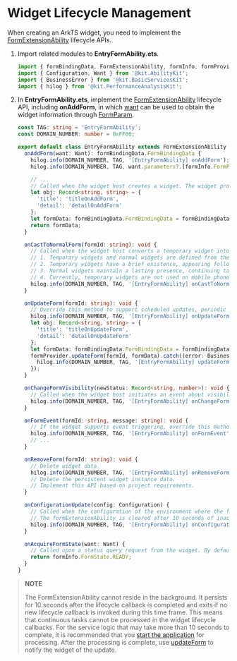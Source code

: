 # Widget Lifecycle Management


When creating an ArkTS widget, you need to implement the [FormExtensionAbility](../reference/apis-form-kit/js-apis-app-form-formExtensionAbility.md) lifecycle APIs.

1. Import related modules to **EntryFormAbility.ets**.
    ```ts
    import { formBindingData, FormExtensionAbility, formInfo, formProvider } from '@kit.FormKit';
    import { Configuration, Want } from '@kit.AbilityKit';
    import { BusinessError } from '@kit.BasicServicesKit';
    import { hilog } from '@kit.PerformanceAnalysisKit';
    ```

2. In **EntryFormAbility.ets**, implement the [FormExtensionAbility](../reference/apis-form-kit/js-apis-app-form-formExtensionAbility.md) lifecycle API, including **onAddForm**, in which [want](../reference/apis-ability-kit/js-apis-app-ability-want.md) can be used to obtain the widget information through [FormParam](../reference/apis-form-kit/js-apis-app-form-formInfo.md#formparam).
      ```ts
      const TAG: string = 'EntryFormAbility';
      const DOMAIN_NUMBER: number = 0xFF00;
    
      export default class EntryFormAbility extends FormExtensionAbility {
        onAddForm(want: Want): formBindingData.FormBindingData {
          hilog.info(DOMAIN_NUMBER, TAG, '[EntryFormAbility] onAddForm');
          hilog.info(DOMAIN_NUMBER, TAG, want.parameters?.[formInfo.FormParam.NAME_KEY] as string);
    
          // ...
          // Called when the widget host creates a widget. The widget provider should return the widget data binding class.
          let obj: Record<string, string> = {
            'title': 'titleOnAddForm',
            'detail': 'detailOnAddForm'
          };
          let formData: formBindingData.FormBindingData = formBindingData.createFormBindingData(obj);
          return formData;
        }
    
        onCastToNormalForm(formId: string): void {
          // Called when the widget host converts a temporary widget into a normal one. The widget provider should respond to the conversion.
          // 1. Temporary widgets and normal widgets are defined from the viewpoint of the widget host.
          // 2. Temporary widgets have a brief existence, appearing following particular events or user interactions and vanishing automatically upon task completion.
          // 3. Normal widgets maintain a lasting presence, continuing to exist unless explicitly removed or altered by the user. Function widgets developed in normal cases are normal widgets.
          // 4. Currently, temporary widgets are not used on mobile phones.
          hilog.info(DOMAIN_NUMBER, TAG, '[EntryFormAbility] onCastToNormalForm');
        }
    
        onUpdateForm(formId: string): void {
          // Override this method to support scheduled updates, periodic updates, or updates requested by the widget host.
          hilog.info(DOMAIN_NUMBER, TAG, '[EntryFormAbility] onUpdateForm');
          let obj: Record<string, string> = {
            'title': 'titleOnUpdateForm',
            'detail': 'detailOnUpdateForm'
          };
          let formData: formBindingData.FormBindingData = formBindingData.createFormBindingData(obj);
          formProvider.updateForm(formId, formData).catch((error: BusinessError) => {
            hilog.info(DOMAIN_NUMBER, TAG, '[EntryFormAbility] updateForm, error:' + JSON.stringify(error));
          });
        }
    
        onChangeFormVisibility(newStatus: Record<string, number>): void {
          // Called when the widget host initiates an event about visibility changes. The widget provider should do something to respond to the notification. This callback takes effect only for system applications.
          hilog.info(DOMAIN_NUMBER, TAG, '[EntryFormAbility] onChangeFormVisibility');
        }
    
        onFormEvent(formId: string, message: string): void {
          // If the widget supports event triggering, override this method and implement the trigger.
          hilog.info(DOMAIN_NUMBER, TAG, '[EntryFormAbility] onFormEvent');
          // ...
        }
    
        onRemoveForm(formId: string): void {
          // Delete widget data.
          hilog.info(DOMAIN_NUMBER, TAG, '[EntryFormAbility] onRemoveForm');
          // Delete the persistent widget instance data.
          // Implement this API based on project requirements.
        }
    
        onConfigurationUpdate(config: Configuration) {
          // Called when the configuration of the environment where the formExtensionAbility is running is being updated.
          // The formExtensionAbility is cleared after 10 seconds of inactivity.
          hilog.info(DOMAIN_NUMBER, TAG, '[EntryFormAbility] onConfigurationUpdate:' + JSON.stringify(config));
        }
    
        onAcquireFormState(want: Want) {
          // Called upon a status query request from the widget. By default, the initial widget state is returned.
          return formInfo.FormState.READY;
        }
      }
      ```

> **NOTE**
>
> The FormExtensionAbility cannot reside in the background. It persists for 10 seconds after the lifecycle callback is completed and exits if no new lifecycle callback is invoked during this time frame. This means that continuous tasks cannot be processed in the widget lifecycle callbacks. For the service logic that may take more than 10 seconds to complete, it is recommended that you [start the application](arkts-ui-widget-event-uiability.md) for processing. After the processing is complete, use [updateForm](../reference/apis-form-kit/js-apis-app-form-formProvider.md#formproviderupdateform) to notify the widget of the update.
